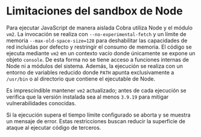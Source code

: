 # Limitaciones del sandbox de Node

Para ejecutar JavaScript de manera aislada Cobra utiliza Node y el módulo
`vm2`. La invocación se realiza con `--no-experimental-fetch` y un límite de
memoria `--max-old-space-size=128` para deshabilitar las capacidades de red
incluidas por defecto y restringir el consumo de memoria. El código se ejecuta
mediante `vm2` en un contexto vacío donde únicamente se expone un objeto
`console`. De esta forma no se tiene acceso a funciones internas de Node ni a
módulos del sistema. Además, la ejecución se realiza con un entorno de
variables reducido donde `PATH` apunta exclusivamente a `/usr/bin` o al
directorio que contiene el ejecutable de Node.

Es imprescindible mantener `vm2` actualizado; antes de cada ejecución se
verifica que la versión instalada sea al menos `3.9.19` para mitigar
vulnerabilidades conocidas.

Si la ejecución supera el tiempo límite configurado se aborta y se muestra un
mensaje de error. Estas restricciones buscan reducir la superficie de ataque al
ejecutar código de terceros.
